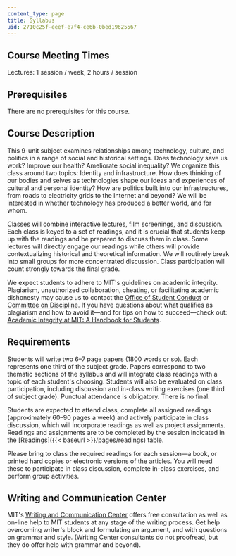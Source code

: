 ```yaml
---
content_type: page
title: Syllabus
uid: 2710c25f-eeef-e7f4-ce6b-0bed19625567
---
```


Course Meeting Times
--------------------

Lectures: 1 session / week, 2 hours / session

Prerequisites
-------------

There are no prerequisites for this course.

Course Description
------------------

This 9-unit subject examines relationships among technology, culture, and politics in a range of social and historical settings. Does technology save us work? Improve our health? Ameliorate social inequality? We organize this class around two topics: Identity and infrastructure. How does thinking of our bodies and selves as technologies shape our ideas and experiences of cultural and personal identity? How are politics built into our infrastructures, from roads to electricity grids to the Internet and beyond? We will be interested in whether technology has produced a better world, and for whom.

Classes will combine interactive lectures, film screenings, and discussion. Each class is keyed to a set of readings, and it is crucial that students keep up with the readings and be prepared to discuss them in class. Some lectures will directly engage our readings while others will provide contextualizing historical and theoretical information. We will routinely break into small groups for more concentrated discussion. Class participation will count strongly towards the final grade.

We expect students to adhere to MIT's guidelines on academic integrity. Plagiarism, unauthorized collaboration, cheating, or facilitating academic dishonesty may cause us to contact the [Office of Student Conduct](https://studentlife.mit.edu/osc) or [Committee on Discipline](http://web.mit.edu/committees/cod/). If you have questions about what qualifies as plagiarism and how to avoid it—and for tips on how to succeed—check out: [Academic Integrity at MIT: A Handbook for Students](http://integrity.mit.edu/).

Requirements
------------

Students will write two 6–7 page papers (1800 words or so). Each represents one third of the subject grade. Papers correspond to two thematic sections of the syllabus and will integrate class readings with a topic of each student's choosing. Students will also be evaluated on class participation, including discussion and in-class writing exercises (one third of subject grade). Punctual attendance is obligatory. There is no final.

Students are expected to attend class, complete all assigned readings (approximately 60–90 pages a week) and actively participate in class discussion, which will incorporate readings as well as project assignments. Readings and assignments are to be completed by the session indicated in the [Readings]({{< baseurl >}}/pages/readings) table.

Please bring to class the required readings for each session—a book, or printed hard copies or electronic versions of the articles. You will need these to participate in class discussion, complete in-class exercises, and perform group activities.

Writing and Communication Center
--------------------------------

MIT's [Writing and Communication Center](http://cmsw.mit.edu/writing-and-communication-center/) offers free consultation as well as on-line help to MIT students at any stage of the writing process. Get help overcoming writer's block and formulating an argument, and with questions on grammar and style. (Writing Center consultants do not proofread, but they do offer help with grammar and beyond).